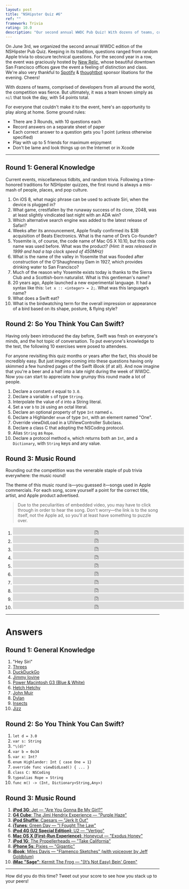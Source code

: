 ```yaml
---
layout: post
title: "NSHipster Quiz #6"
ref: ""
framework: Trivia
rating: 10.0
description: "Our second annual WWDC Pub Quiz! With dozens of teams, comprised of developers from all around the world, the competition was fierce. How will you stack up?"
---
```


On June 3rd, we organized the second annual WWDC edition of the NSHipster Pub Quiz. Keeping in its tradition, questions ranged from random Apple trivia to obscure technical questions. For the second year in a row, the event was graciously hosted by [New Relic](http://newrelic.com), whose beautiful downtown San Francisco offices gave the event a feeling of distinction and class. We're also very thankful to [Spotify](https://www.spotify.com/) & [thoughtbot](http://thoughtbot.com) sponsor libations for the evening. Cheers!

With dozens of teams, comprised of developers from all around the world, the competition was fierce. But ultimately, it was a team known simply as `nil` that took the day, with 54 points total.

For everyone that couldn't make it to the event, here's an opportunity to play along at home. Some ground rules:

- There are 3 Rounds, with 10 questions each
- Record answers on a separate sheet of paper
- Each correct answer to a question gets you 1 point (unless otherwise specified)
- Play with up to 5 friends for maximum enjoyment
- Don't be lame and look things up on the Internet or in Xcode

* * *

Round 1: General Knowledge
--------------------------

Current events, miscellaneous tidbits, and random trivia. Following a time-honored traditions for NSHipster quizzes, the first round is always a mis-mash of people, places, and pop culture.

1. On iOS 8, what magic phrase can be used to activate Siri, when the device is plugged in?
2. What game, crestfallen by the runaway success of its clone, 2048, was at least slightly vindicated last night with an ADA win?
3. Which alternative search engine was added to the latest release of Safari?
4. Weeks after its announcement, Apple finally confirmed its $3B acquisition of Beats Electronics. What is the name of Dre’s Co-founder?
5. Yosemite is, of course, the code name of Mac OS X 10.10, but this code name was used before. What was the product? _(Hint: It was released in 1999 and had a top clock speed of 450MHz)_
6. What is the name of the valley in Yosemite that was flooded after construction of the O'Shaughnessy Dam in 1927, which provides drinking water to San Francisco?
7. Much of the reason why Yosemite exists today is thanks to the Sierra Club and a Scottish-born naturalist. What is this gentleman's name?
8. 20 years ago, Apple launched a new experimental language. It had a syntax like this: `let x :: <integer> = 2;`. What was this language’s name?
9. What does a Swift eat?
10. What is the birdwatching term for the overall impression or appearance of a bird based on its shape, posture, & flying style?

Round 2: So You Think You Can Swift?
------------------------------------

Having only been introduced the day before, Swift was fresh on everyone's minds, and the hot topic of conversation. To put everyone's knowledge to the test, the following 10 exercises were posed to attendees.

For anyone revisiting this quiz months or years after the fact, this should be incredibly easy. But just imagine coming into these questions having only skimmed a few hundred pages of the Swift iBook (if at all). And now imagine that you're a beer and a half into a late night during the week of WWDC. Now you can start to appreciate how grumpy this round made a lot of people.

1. Declare a constant `d` equal to `3.0`.
2. Declare a variable `s` of type `String`.
3. Interpolate the value of `d` into a String literal.
4. Set a var `b` to `28` using an octal literal.
5. Declare an optional property of type `Int` named `x`.
6. Declare a Highlander `enum` of type `Int`, with an element named "One".
7. Override viewDidLoad in a UIViewController Subclass.
8. Declare a class C that adopting the NSCoding protocol.
9. Alias `String` as `Rope`.
10. Declare a protocol method `m`, which returns both an `Int`, and a `Dictionary`, with `String` keys and any value.

Round 3: Music Round
--------------------

Rounding out the competition was the venerable staple of pub trivia everywhere: the music round!

The theme of this music round is—you guessed it—songs used in Apple commercials. For each song, score yourself a point for the correct title, artist, and Apple product advertised.

> Due to the peculiarities of embedded video, you may have to click through in order to hear the song. Don't worry—the link is to the song itself, not the Apple ad, so you'll at least have something to puzzle over.

<ol>
    <li><iframe width="560" height="24" src="http://www.youtube.com/embed/tuK6n2Lkza0?showinfo=0" frameborder="0" allowfullscreen></iframe></li>
    <li><iframe width="560" height="24" src="http://www.youtube.com/embed/fjwWjx7Cw8I?showinfo=0" frameborder="0" allowfullscreen></iframe></li>
    <li><iframe width="560" height="24" src="http://www.youtube.com/embed/4B1ZQcbSvdU?showinfo=0" frameborder="0" allowfullscreen></iframe></li>
    <li><iframe width="560" height="24" src="http://www.youtube.com/embed/qzuGDxJ0wTs?showinfo=0" frameborder="0" allowfullscreen></iframe></li>
    <li><iframe width="560" height="24" src="http://www.youtube.com/embed/98W9QuMq-2k?showinfo=0" frameborder="0" allowfullscreen></iframe></li>
    <li><iframe width="560" height="24" src="http://www.youtube.com/embed/i3vWOV8ppBQ?showinfo=0" frameborder="0" allowfullscreen></iframe></li>
    <li><iframe width="560" height="24" src="http://www.youtube.com/embed/Dd8WjeK8riE?showinfo=0" frameborder="0" allowfullscreen></iframe></li>
    <li><iframe width="560" height="24" src="http://www.youtube.com/embed/Nx_SKiSmvdc?showinfo=0" frameborder="0" allowfullscreen></iframe></li>
    <li><iframe width="560" height="24" src="http://www.youtube.com/embed/F3W_alUuFkA?showinfo=0" frameborder="0" allowfullscreen></iframe></li>
    <li><iframe width="560" height="24" src="http://www.youtube.com/embed/CSS9PnU6T8s?showinfo=0" frameborder="0" allowfullscreen></iframe></li>
</ol>

* * *

# Answers

Round 1: General Knowledge
--------------------------

1. "Hey Siri"
2. [Threes](http://asherv.com/threes/)
3. [DuckDuckGo](https://duckduckgo.com)
4. [Jimmy Iovine](http://en.wikipedia.org/wiki/Jimmy_Iovine)
5. [Power Macintosh G3 (Blue & White)](http://en.wikipedia.org/wiki/Power_Macintosh_G3_%28Blue_%26_White%29)
6. [Hetch Hetchy](http://en.wikipedia.org/wiki/Hetch_Hetchy)
7. [John Muir](http://en.wikipedia.org/wiki/John_Muir)
8. [Dylan](http://en.wikipedia.org/wiki/Dylan_(programming_language))
9. [Insects](http://en.wikipedia.org/wiki/Swift#Feeding)
10. [Jizz](http://en.wikipedia.org/wiki/Jizz_%28birding%29)

Round 2: So You Think You Can Swift?
------------------------------------

1. `let d = 3.0`
2. `var s: String`
3. `"\(d)"`
4. `var b = 0o34`
5. `var x: Int?`
6. `enum Highlander: Int { case One = 1}`
7. `override func viewDidLoad() { ... }`
8. `class C: NSCoding`
9. `typealias Rope = String`
10. `func m() -> (Int, Dictionary<String,Any>)`

Round 3: Music Round
--------------------

1. [**iPod 3G**: Jet — "Are You Gonna Be My Girl?"](https://www.youtube.com/watch?v=TaVFCdwT0hk)
2. [**G4 Cube**: The Jimi Hendrix Experience — "Purple Haze"](https://www.youtube.com/watch?v=rzn0dhNm0aE)
3. [**iPod Shuffle**: Caesars — "Jerk It Out"](https://www.youtube.com/watch?v=nuLx1Uk1ceg)
4. [**iTunes**: Green Day — "I Fought The Law"](https://www.youtube.com/watch?v=rcToyN2_cSs)
5. [**iPod 4G (U2 Special Edition)**: U2 — "Vertigo"](https://www.youtube.com/watch?v=t1ENjxFMXkw)
6. [**Mac OS X (First-Run Experience)**: Honeycut — "Exodus Honey"](https://www.youtube.com/watch?v=hmb1t8RMsu4)
7. [**iPod 1G**: The Propellerheads — "Take California"](https://www.youtube.com/watch?v=eb1bPg4NlwY)
8. [**iPhone 5s**: Pixies — "Gigantic"](https://www.youtube.com/watch?v=ODmfmUWqlSA)
9. [**iBook**: Miles Davis — "Flamenco Sketches" (with voiceover by Jeff Goldblum)](https://www.youtube.com/watch?v=T3Gvy-8gtOU)
10. [**iMac "Sage"**: Kermit The Frog — "(It’s Not Easy) Bein' Green"](https://www.youtube.com/watch?v=0awG75V2OQw)

* * *

How did you do this time? Tweet out your score to see how you stack up to your peers!
